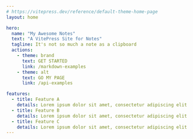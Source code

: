 ```yaml
---
# https://vitepress.dev/reference/default-theme-home-page
layout: home

hero:
  name: "My Awesome Notes"
  text: "A VitePress Site for Notes"
  tagline: It's not so much a note as a clipboard
  actions:
    - theme: brand
      text: GET STARTED
      link: /markdown-examples
    - theme: alt
      text: GO MY PAGE
      link: /api-examples

features:
  - title: Feature A
    details: Lorem ipsum dolor sit amet, consectetur adipiscing elit
  - title: Feature B
    details: Lorem ipsum dolor sit amet, consectetur adipiscing elit
  - title: Feature C
    details: Lorem ipsum dolor sit amet, consectetur adipiscing elit
---
```


